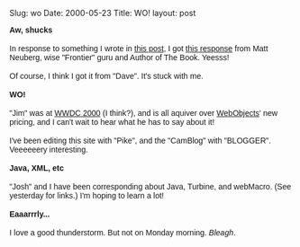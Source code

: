 Slug: wo
Date: 2000-05-23
Title: WO!
layout: post

<b><font face="arial,helvetica">Aw, shucks</font></b><br /><br />
	<font face="arial,helvetica">In response to something I wrote in <a href="http://frontier.userland.com/discuss/msgReader$4165">this post</a>, I got <a href="http://frontier.userland.com/discuss/msgReader$4167">this response</a> from Matt Neuberg, wise &quot;Frontier&quot; guru and Author of The Book. Yeesss!</font><br /><br />
	<font face="arial,helvetica">Of course, I think I got it from &quot;Dave&quot;. It&#39;s stuck with me.</font><br /><br />
<b><font face="arial,helvetica">WO!</font></b><br /><br />
	<font face="arial,helvetica">&quot;Jim&quot; was at <a href="http://wwdc2000.weblogs.com/">WWDC 2000</a> (I think?), and is all aquiver over <a href="http://www.apple.com/webobjects">WebObjects</a>&#39; new pricing, and I can&#39;t wait to hear what he has to say about it!</font><br /><br />
	<font face="arial,helvetica">I&#39;ve been editing this site with &quot;Pike&quot;, and the &quot;CamBlog&quot; with &quot;BLOGGER&quot;. Veeeeeery interesting.</font><br /><br />
<b><font face="arial,helvetica">Java, XML, etc</font></b><br /><br />
	<font face="arial,helvetica">&quot;Josh&quot; and I have been corresponding about Java, Turbine, and webMacro. (See yesterday for links.) I&#39;m hoping to learn a lot!</font><br /><br />
<b><font face="arial,helvetica">Eaaarrrly...</font></b><br /><br />
	<font face="arial,helvetica">I love a good thunderstorm. But not on Monday morning. <i>Bleagh</i>.</font><br /><br />
